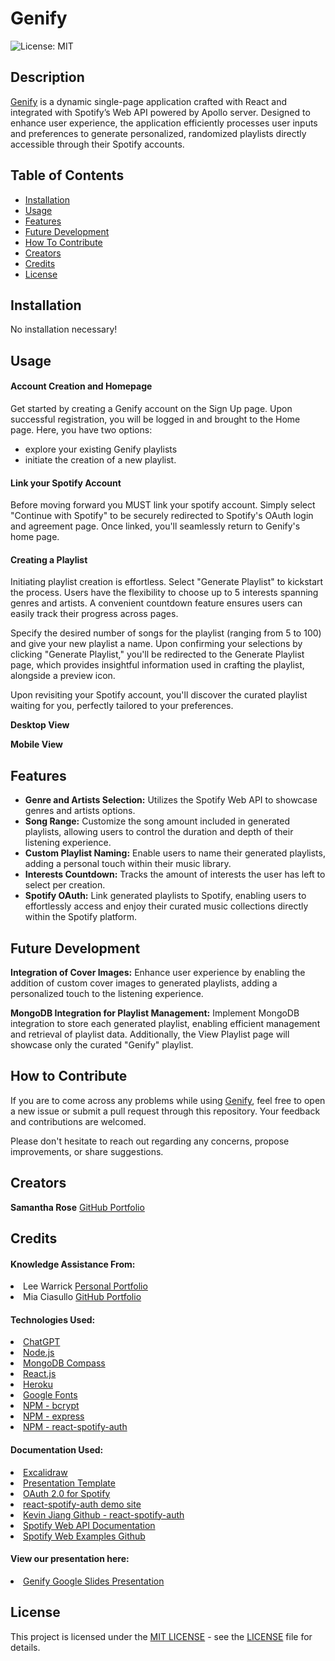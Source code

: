 # Genify
![License: MIT](https://img.shields.io/badge/License-MIT-yellow.svg)

## Description

<a href="https://genify-18f212542b9b.herokuapp.com/">Genify</a> is a dynamic single-page application crafted with React and integrated with Spotify’s Web API powered by Apollo server. Designed to enhance user experience, the application efficiently processes user inputs and preferences to generate personalized, randomized playlists directly accessible through their Spotify accounts.

## Table of Contents

- [Installation](#installation)
- [Usage](#usage)
- [Features](#features)
- [Future Development](#future-development)
- [How To Contribute](#how-to-contribute)
- [Creators](#creators)
- [Credits](#credits)
- [License](#license)

## Installation

No installation necessary!

## Usage

#### Account Creation and Homepage

Get started by creating a Genify account on the Sign Up page. Upon successful registration, you will be logged in and brought to the Home page. Here, you have two options: 
- explore your existing Genify playlists
- initiate the creation of a new playlist.

#### Link your Spotify Account
Before moving forward you MUST link your spotify account. Simply select "Continue with Spotify" to be securely redirected to Spotify's OAuth login and agreement page. Once linked, you'll seamlessly return to Genify's home page. 

#### Creating a Playlist
Initiating playlist creation is effortless. Select "Generate Playlist" to kickstart the process. Users have the flexibility to choose up to 5 interests spanning genres and artists. A convenient countdown feature ensures users can easily track their progress across pages.

Specify the desired number of songs for the playlist (ranging from 5 to 100) and give your new playlist a name. Upon confirming your selections by clicking "Generate Playlist," you'll be redirected to the Generate Playlist page, which provides insightful information used in crafting the playlist, alongside a preview icon.

Upon revisiting your Spotify account, you'll discover the curated playlist waiting for you, perfectly tailored to your preferences.

**Desktop View**

**Mobile View**

## Features
- **Genre and Artists Selection:** Utilizes the Spotify Web API to showcase genres and artists options.
- **Song Range:** Customize the song amount included in generated playlists, allowing users to control the duration and depth of their listening experience.
- **Custom Playlist Naming:** Enable users to name their generated playlists, adding a personal touch within their music library.
- **Interests Countdown:** Tracks the amount of interests the user has left to select per creation.
- **Spotify OAuth:** Link generated playlists to Spotify, enabling users to effortlessly access and enjoy their curated music collections directly within the Spotify platform.

## Future Development
**Integration of Cover Images:** Enhance user experience by enabling the addition of custom cover images to generated playlists, adding a personalized touch to the listening experience.

**MongoDB Integration for Playlist Management:** Implement MongoDB integration to store each generated playlist, enabling efficient management and retrieval of playlist data. Additionally, the View Playlist page will showcase only the curated "Genify" playlist.

## How to Contribute
If you are to come across any problems while using <a href="https://genify-18f212542b9b.herokuapp.com/">Genify</a>, feel free to open a new issue or submit a pull request through this repository. Your feedback and contributions are welcomed.

Please don't hesitate to reach out regarding any concerns, propose improvements, or share suggestions.

## Creators

**Samantha Rose** <a href="https://github.com/samanthashleyrose">GitHub Portfolio</a>

## Credits

#### Knowledge Assistance From:
<li>Lee Warrick <a href="https://leewarrick.com/">Personal Portfolio</a></li>
<li>Mia Ciasullo <a href="https://github.com/miacias">GitHub Portfolio</a></li>

#### Technologies Used:
<li><a href="https://chat.openai.com/">ChatGPT</a></li>
<li><a href="https://nodejs.org/en/">Node.js</a></li>
<li><a href="https://www.mongodb.com/">MongoDB Compass</a></li>
<li><a href="https://react.dev/">React.js</a></li>
<li><a href="https://heroku.com">Heroku</a></li>
<li><a href="https://fonts.googleapis.com/css2?family=Bungee&family=Bungee+Inline&family=Chango&family=MuseoModerno:ital,wght@0,100..900;1,100..900&family=Supermercado+One&display=swap">Google Fonts</a></li>
<li><a href="https://www.npmjs.com/package/bcrypt">NPM - bcrypt</a></li>
<li><a href="https://www.npmjs.com/package/express">NPM - express</a></li>
<li><a href="https://www.npmjs.com/package/react-spotify-auth?activeTab=readmE">NPM - react-spotify-auth</a></li>

#### Documentation Used:
<li><a href="./client/src/assets/imgs/wireframe.png">Excalidraw</a></li>
<li><a href="https://docs.google.com/presentation/d/10QaO9KH8HtUXj__81ve0SZcpO5DbMbqqQr4iPpbwKks/edit#slide=id.p">Presentation Template</a></li>
<li><a href="https://medium.com/@vishalqwdummy/oauth-2-0-for-spotify-b519f5081a2e#:~:text=The%20OAuth%202.0%20Flow%20for%20Spotify,-The%20OAuth%202.0&text=This%20involves%20creating%20a%20new,requests%20to%20the%20Spotify%20API.">OAuth 2.0 for Spotify</a></li>
<li><a href="https://kevinjiang.ca/react-spotify-auth/">react-spotify-auth demo site</a></li>
<li><a href="https://github.com/kevin51jiang/react-spotify-auth">Kevin Jiang Github - react-spotify-auth</a></li>
<li><a href="https://developer.spotify.com/documentation/web-api">Spotify Web API Documentation</a></li>
<li><a href="https://github.com/spotify/web-api-examples">Spotify Web Examples Github</a></li>

#### View our presentation here:
<li><a href="https://docs.google.com/presentation/d/1y8A8PZwR461CJlyIu6vtEVfL0bkrktrPTaSDNdNB7-o/edit#slide=id.g29f43f0a72_0_10">Genify Google Slides Presentation</a></li>

## License

This project is licensed under the <a href="https://opensource.org/licenses/MIT">MIT LICENSE</a> - see the [LICENSE](./LICENSE) file for details.